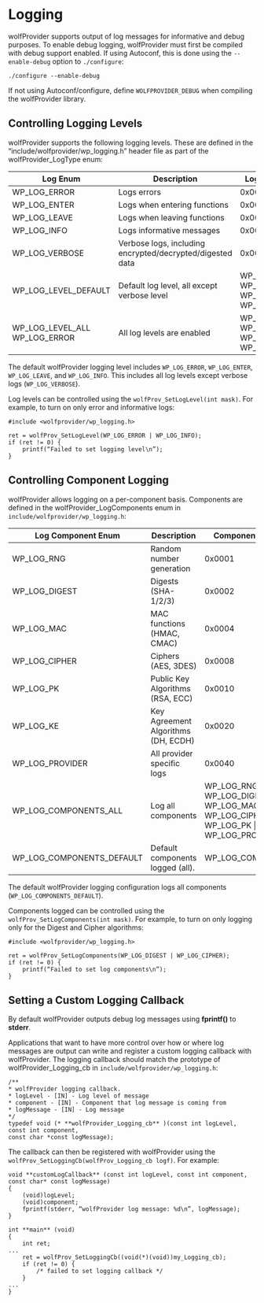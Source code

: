 # Logging

wolfProvider supports output of log messages for informative and debug purposes. To enable debug logging, wolfProvider must first be compiled with debug support enabled. If using Autoconf, this is done using the `--enable-debug` option to `./configure`:
```
./configure --enable-debug
```

If not using Autoconf/configure, define `WOLFPROVIDER_DEBUG` when compiling the wolfProvider library.

## Controlling Logging Levels

wolfProvider supports the following logging levels. These are defined in the “include/wolfprovider/wp_logging.h” header file as part of the wolfProvider_LogType enum:

| Log Enum | Description | Log Enum Value | 
| -------------- |  --------------- |--------------------- |
| WP_LOG_ERROR | Logs errors | 0x0001 |
| WP_LOG_ENTER | Logs when entering functions | 0x0002 |
| WP_LOG_LEAVE | Logs when leaving functions | 0x0004 |
| WP_LOG_INFO | Logs informative messages | 0x0008 |
| WP_LOG_VERBOSE | Verbose logs, including encrypted/decrypted/digested data | 0x0010 |
| WP_LOG_LEVEL_DEFAULT | Default log level, all except verbose level | WP_LOG_ERROR &#124; WP_LOG_ENTER &#124; WP_LOG_LEAVE &#124; WP_LOG_INFO |
WP_LOG_LEVEL_ALL WP_LOG_ERROR | All log levels are enabled | WP_LOG_ENTER &#124; WP_LOG_LEAVE &#124; WP_LOG_INFO &#124; WP_LOG_VERBOSE |


The default wolfProvider logging level includes `WP_LOG_ERROR`, `WP_LOG_ENTER`, `WP_LOG_LEAVE`, and `WP_LOG_INFO`. This includes all log levels except verbose logs (`WP_LOG_VERBOSE`).

Log levels can be controlled using the `wolfProv_SetLogLevel(int mask)`. For example, to turn on only error and informative logs:
```
#include <wolfprovider/wp_logging.h>

ret = wolfProv_SetLogLevel(WP_LOG_ERROR | WP_LOG_INFO);
if (ret != 0) {
    printf(“Failed to set logging level\n”);
}
```

## Controlling Component Logging

wolfProvider allows logging on a per-component basis. Components are defined in the wolfProvider_LogComponents enum in `include/wolfprovider/wp_logging.h`:

| Log Component Enum | Description | Component Enum Value |
| ------------------------------ | --------------- | -------------------------------- |
| WP_LOG_RNG | Random number generation | 0x0001 |
| WP_LOG_DIGEST | Digests (SHA-1/2/3) | 0x0002 |
| WP_LOG_MAC | MAC functions (HMAC, CMAC) | 0x0004 |
| WP_LOG_CIPHER | Ciphers (AES, 3DES) | 0x0008 |
| WP_LOG_PK | Public Key Algorithms (RSA, ECC) | 0x0010 |
| WP_LOG_KE | Key Agreement Algorithms (DH, ECDH) | 0x0020 |
| WP_LOG_PROVIDER | All provider specific logs | 0x0040 |
| WP_LOG_COMPONENTS_ALL | Log all components | WP_LOG_RNG &#124; WP_LOG_DIGEST &#124; WP_LOG_MAC &#124; WP_LOG_CIPHER &#124; WP_LOG_PK &#124; WP_LOG_KE &#124; WP_LOG_PROVIDER |
| WP_LOG_COMPONENTS_DEFAULT | Default components logged (all). | WP_LOG_COMPONENTS_ALL |


The default wolfProvider logging configuration logs all components (`WP_LOG_COMPONENTS_DEFAULT`).

Components logged can be controlled using the `wolfProv_SetLogComponents(int mask)`. For example, to turn on only logging only for the Digest and Cipher algorithms:
```
#include <wolfprovider/wp_logging.h>

ret = wolfProv_SetLogComponents(WP_LOG_DIGEST | WP_LOG_CIPHER);
if (ret != 0) {
    printf(“Failed to set log components\n”);
}
```
## Setting a Custom Logging Callback

By default wolfProvider outputs debug log messages using **fprintf()** to **stderr**.

Applications that want to have more control over how or where log messages are output can write and register a custom logging callback with wolfProvider. The logging callback should match the prototype of wolfProvider_Logging_cb in `include/wolfprovider/wp_logging.h`:
```
/**
* wolfProvider logging callback.
* logLevel - [IN] - Log level of message
* component - [IN] - Component that log message is coming from
* logMessage - [IN] - Log message
*/
typedef void (* **wolfProvider_Logging_cb** )(const int logLevel,
const int component,
const char *const logMessage);
```
The callback can then be registered with wolfProvider using the `wolfProv_SetLoggingCb(wolfProv_Logging_cb logf)`. For example:
```
void **customLogCallback** (const int logLevel, const int component,
const char* const logMessage)
{
    (void)logLevel;
    (void)component;
    fprintf(stderr, “wolfProvider log message: %d\n”, logMessage);
}

int **main** (void)
{
    int ret;
...
    ret = wolfProv_SetLoggingCb((void(*)(void))my_Logging_cb);
    if (ret != 0) {
        /* failed to set logging callback */
    }
...
}
```
